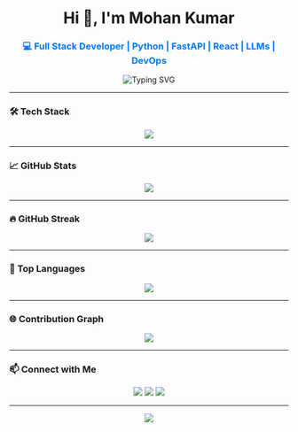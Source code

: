 <h1 align="center">Hi 👋, I'm Mohan Kumar</h1>
<h3 align="center" style="color:#0077ff;">💻 Full Stack Developer | Python | FastAPI | React | LLMs | DevOps</h3>

<p align="center">
  <img src="https://readme-typing-svg.demolab.com?font=Fira+Code&duration=3000&pause=1000&color=0077FF&center=true&vCenter=true&width=500&lines=Techie+by+passion+%7C+Coder+by+craft;Building+AI+tools+%26+LLMs;FastAPI+%7C+React+%7C+PostgreSQL+%7C+Docker" alt="Typing SVG" />
</p>

---

### 🛠️ Tech Stack
<p align="center">
  <img src="https://skillicons.dev/icons?i=python,typescript,react,fastapi,docker,kubernetes,postgresql,mongodb,git,github,vscode,linux&theme=light" />
</p>

---

### 📈 GitHub Stats
<p align="center">
  <img src="https://github-readme-stats.vercel.app/api?username=Mohankumar550&show_icons=true&theme=blueberry&include_all_commits=true&count_private=true&hide_border=true&title_color=0077FF&icon_color=0077FF" />
</p>

---

### 🔥 GitHub Streak
<p align="center">
  <img src="https://streak-stats.demolab.com?user=Mohankumar550&theme=blue-green&hide_border=true&date_format=M%20j%5B%2C%20Y%5D" />
</p>

---

### 🧠 Top Languages
<p align="center">
  <img src="https://github-readme-stats.vercel.app/api/top-langs/?username=Mohankumar550&layout=compact&theme=blueberry&hide_border=true&langs_count=10&title_color=0077FF" />
</p>

---

### 🌐 Contribution Graph
<p align="center">
  <img src="https://github-readme-activity-graph.vercel.app/graph?username=Mohankumar550&theme=github-compact&hide_border=true&area=true" />
</p>

---

### 📫 Connect with Me
<p align="center">
  <a href="mailto:off.mohankumarp@gmail.com"><img src="https://img.shields.io/badge/Gmail-0077FF?style=for-the-badge&logo=gmail&logoColor=white"></a>
  <a href="[https://linkedin.com/in/yourlinkedin](https://www.linkedin.com/in/pmohankumar550/)"><img src="https://img.shields.io/badge/LinkedIn-0077FF?style=for-the-badge&logo=linkedin&logoColor=white"></a>
  <a href="https://github.com/Mohankumar550"><img src="https://img.shields.io/badge/GitHub-0077FF?style=for-the-badge&logo=github&logoColor=white"></a>
</p>

---

<p align="center">
  <img src="https://capsule-render.vercel.app/api?type=waving&color=0077FF&height=100&section=footer"/>
</p>
